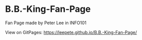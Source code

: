 # B.B.-King-Fan-Page
Fan Page made by Peter Lee in INFO101 

View on GitPages: https://leepete.github.io/B.B.-King-Fan-Page/
